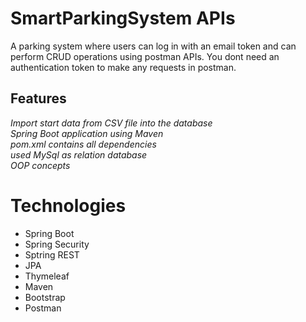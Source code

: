 # SmartParkingSystem APIs
A parking system where users can log in with an email token and can perform CRUD operations using postman APIs. You dont need an authentication token to make any requests in postman. <br>

## Features
*Import start data from CSV file into the database <br>
Spring Boot application using Maven <br>
pom.xml contains all dependencies <br>
used MySql as relation database <br>
OOP concepts*

# Technologies
* Spring Boot
* Spring Security
* Sptring REST
* JPA
* Thymeleaf
* Maven
* Bootstrap 
* Postman
